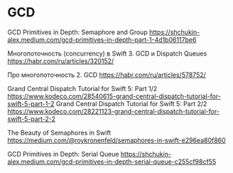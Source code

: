 #  GCD

GCD Primitives in Depth: Semaphore and Group
https://shchukin-alex.medium.com/gcd-primitives-in-depth-part-1-4d1b06117be6

Многопоточность (concurrency) в Swift 3. GCD и Dispatch Queues
https://habr.com/ru/articles/320152/

Про многопоточность 2. GCD
https://habr.com/ru/articles/578752/

Grand Central Dispatch Tutorial for Swift 5: Part 1/2
https://www.kodeco.com/28540615-grand-central-dispatch-tutorial-for-swift-5-part-1-2
Grand Central Dispatch Tutorial for Swift 5: Part 2/2
https://www.kodeco.com/28221123-grand-central-dispatch-tutorial-for-swift-5-part-2-2

The Beauty of Semaphores in Swift 
https://medium.com/@roykronenfeld/semaphores-in-swift-e296ea80f860

GCD Primitives in Depth: Serial Queue
https://shchukin-alex.medium.com/gcd-primitives-in-depth-serial-queue-c255cf98cf55
